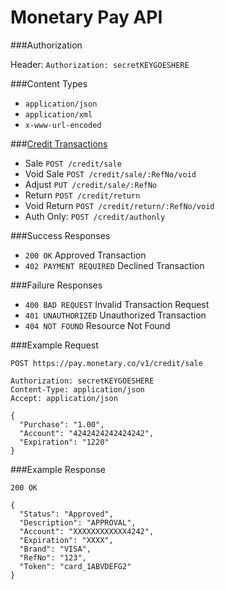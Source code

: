 # Monetary Pay API
###Authorization

  Header: `Authorization: secretKEYGOESHERE`
  
###Content Types
* `application/json`
* `application/xml`
* `x-www-url-encoded`

###[Credit Transactions](../master/CREDIT.md)
* Sale `POST /credit/sale`
* Void Sale `POST /credit/sale/:RefNo/void`
* Adjust `PUT /credit/sale/:RefNo`
* Return `POST /credit/return`
* Void Return `POST /credit/return/:RefNo/void`
* Auth Only: `POST /credit/authonly`

###Success Responses
* ```200 OK``` Approved Transaction
* ```402 PAYMENT REQUIRED``` Declined Transaction

###Failure Responses
* ```400 BAD REQUEST``` Invalid Transaction Request
* ```401 UNAUTHORIZED``` Unauthorized Transaction
* ```404 NOT FOUND``` Resource Not Found

###Example Request

```
POST https://pay.monetary.co/v1/credit/sale

Authorization: secretKEYGOESHERE
Content-Type: application/json
Accept: application/json

{
  "Purchase": "1.00",
  "Account": "4242424242424242",
  "Expiration": "1220"
}
```

###Example Response
```
200 OK

{
  "Status": "Approved",
  "Description": "APPROVAL",
  "Account": "XXXXXXXXXXXX4242",
  "Expiration": "XXXX",
  "Brand": "VISA",
  "RefNo": "123",
  "Token": "card_1ABVDEFG2"
}
```
